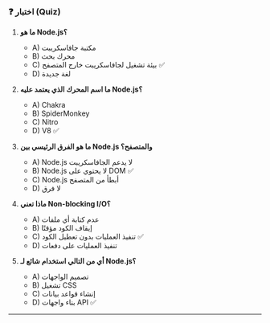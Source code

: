 ### ❓ اختبار (Quiz)

1.  **ما هو Node.js؟**
    * A) مكتبة جافاسكريبت
    * B) محرك بحث
    * C) بيئة تشغيل لجافاسكريبت خارج المتصفح ✅
    * D) لغة جديدة

2.  **ما اسم المحرك الذي يعتمد عليه Node.js؟**
    * A) Chakra
    * B) SpiderMonkey
    * C) Nitro
    * D) V8 ✅

3.  **ما هو الفرق الرئيسي بين Node.js والمتصفح؟**
    * A) Node.js لا يدعم الجافاسكريبت
    * B) Node.js لا يحتوي على DOM ✅
    * C) Node.js أبطأ من المتصفح
    * D) لا فرق

4.  **ماذا تعني Non-blocking I/O؟**
    * A) عدم كتابة أي ملفات
    * B) إيقاف الكود مؤقتًا
    * C) تنفيذ العمليات بدون تعطيل الكود ✅
    * D) تنفيذ العمليات على دفعات

5.  **أي من التالي استخدام شائع لـ Node.js؟**
    * A) تصميم الواجهات
    * B) تشغيل CSS
    * C) إنشاء قواعد بيانات
    * D) بناء واجهات API ✅

***
